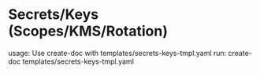 # Secrets/Keys (Scopes/KMS/Rotation)

usage: Use create-doc with templates/secrets-keys-tmpl.yaml
run: create-doc templates/secrets-keys-tmpl.yaml

